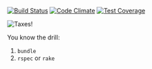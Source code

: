 [![Build Status](https://travis-ci.org/trev/receipt_printer.svg?branch=master)](https://travis-ci.org/trev/receipt_printer) [![Code Climate](https://codeclimate.com/github/trev/receipt_printer/badges/gpa.svg)](https://codeclimate.com/github/trev/receipt_printer) [![Test Coverage](https://codeclimate.com/github/trev/receipt_printer/badges/coverage.svg)](https://codeclimate.com/github/trev/receipt_printer/coverage)

![Taxes!](http://i.giphy.com/rE04CIrzIrSN2.gif)

You know the drill:

1. `bundle`
2. `rspec` or `rake`
